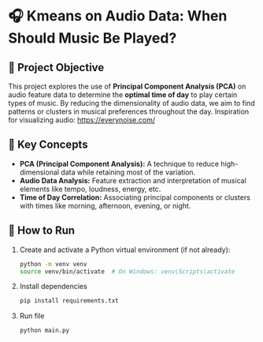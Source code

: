 # 🎧 Kmeans on Audio Data: When Should Music Be Played?

## 📌 Project Objective

This project explores the use of **Principal Component Analysis (PCA)** on audio feature data to determine the **optimal time of day** to play certain types of music. By reducing the dimensionality of audio data, we aim to find patterns or clusters in musical preferences throughout the day.
Inspiration for visualizing audio: https://everynoise.com/
## 🧠 Key Concepts

- **PCA (Principal Component Analysis):** A technique to reduce high-dimensional data while retaining most of the variation.
- **Audio Data Analysis:** Feature extraction and interpretation of musical elements like tempo, loudness, energy, etc.
- **Time of Day Correlation:** Associating principal components or clusters with times like morning, afternoon, evening, or night.


## 🚀 How to Run

1. Create and activate a Python virtual environment (if not already):
   ```bash
   python -m venv venv
   source venv/bin/activate  # On Windows: venv\Scripts\activate
   ```
2. Install dependencies
   ```bash
   pip install requirements.txt
   ```
3. Run file
   ```bash
   python main.py
   ```

